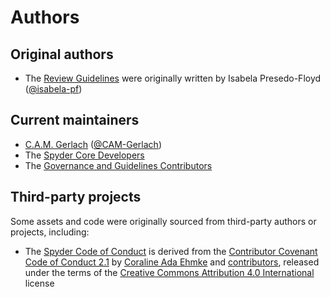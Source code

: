 # Authors

## Original authors

* The [Review Guidelines](https://github.com/spyder-ide/governance-and-guidelines/blob/main/review_guidelines.md) were originally written by Isabela Presedo-Floyd ([@isabela-pf](https://github.com/isabela-pf))


## Current maintainers

* [C.A.M. Gerlach](https://Gerlach.CAM) ([@CAM-Gerlach](https://github.com/CAM-Gerlach))
* The [Spyder Core Developers](https://github.com/spyder-ide)
* The [Governance and Guidelines Contributors](https://github.com/spyder-ide/governance-and-guidelines/graphs/contributors)


## Third-party projects

Some assets and code were originally sourced from third-party authors or projects, including:

* The [Spyder Code of Conduct](https://github.com/spyder-ide/governance-and-guidelines/blob/main/code_of_conduct.md) is derived from the [Contributor Covenant](https://contributor-covenant.org) [Code of Conduct 2.1](https://www.contributor-covenant.org/version/2/1/code_of_conduct/) by [Coraline Ada Ehmke](https://where.coraline.codes/) and [contributors](https://github.com/EthicalSource/contributor_covenant/graphs/contributors), released under the terms of the [Creative Commons Attribution 4.0 International](https://creativecommons.org/licenses/by/4.0/) license
